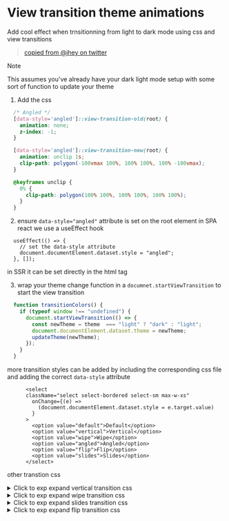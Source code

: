 # View transition theme animations 

Add cool effect when trnsitionning from light to dark mode using css and view transitions 
> [copied from @jhey on twitter](https://codepen.io/jh3y/pen/BaggYwa)
> 

>[!NOTE]
> This assumes you've already have your dark light mode setup with some sort of function to update your theme

1. Add the css

```css
  /* Angled */
  [data-style='angled']::view-transition-old(root) {
    animation: none;
    z-index: -1;
  }

  [data-style='angled']::view-transition-new(root) {
    animation: unclip 1s;
    clip-path: polygon(-100vmax 100%, 100% 100%, 100% -100vmax);
  }

  @keyframes unclip {
    0% {
      clip-path: polygon(100% 100%, 100% 100%, 100% 100%);
    }
  }

```

2. ensure `data-style="angled"` attribute is set on the root element
in SPA react we use a useEffect hook
```tsx
  useEffect(() => {
    // set the data-style attribute
    document.documentElement.dataset.style = "angled";
  }, []);
```
in SSR it can be set directly  in the html tag


3. wrap your theme change function in a `documnet.startViewTransition` to start the view transition

```ts
  function transitionColors() {
    if (typeof window !== "undefined") {
      document.startViewTransition(() => {
        const newTheme = theme  === "light" ? "dark" : "light";
        document.documentElement.dataset.theme = newTheme;
        updateTheme(newTheme);
      });
    }
  }

```


more transition styles can be added by including the corresponding css file and adding the correct `data-style` attribute

```tsx
      <select
      className="select select-bordered select-sm max-w-xs"
        onChange={(e) =>
          (document.documentElement.dataset.style = e.target.value)
        }
      >
        <option value="default">Default</option>
        <option value="vertical">Vertical</option>
        <option value="wipe">Wipe</option>
        <option value="angled">Angled</option>
        <option value="flip">Flip</option>
        <option value="slides">Slides</option>
      </select>
```

other transtion css
<details>
<summary>Click to exp expand vertical transition css</summary> 


>[!NOTE]
>ensure to have your data-theme atrribute hoisted to the root document fro this to work , add below to your ttheme update logic

```ts
document.documentElement.dataset.theme = newTheme;
```

```css
/* vertical */

  [data-style='vertical']::view-transition-new(root) {
    animation: reveal 1s;
    clip-path: inset(0 0 0 0);
    z-index: 2;
  }

  [data-style='vertical']::view-transition-old(root) {
    z-index: -1;
    animation: none;
  }

  @keyframes reveal {
    from {
      clip-path: inset(var(--from));
    }
  }


    [data-theme='dark'] {
    --from: 0 0 100% 0;
  }

  [data-theme='light'] {
    --from: 100% 0 0 0;
  }

  [data-theme='system'] {
    --from: 0 100% 0 0;
  }


```
</details>

<details>
<summary>Click to exp expand wipe transition css</summary> 

```css
  [data-style='wipe']::view-transition-group(root) {
    animation-duration: 1.25s;
  }

  [data-style='wipe']::view-transition-new(root) {
    animation-name: reveal-light;
  }

  [data-style='wipe']::view-transition-old(root),
  [data-style='wipe'][data-theme='dark']::view-transition-old(root) {
    animation: none;
  }

  [data-style='wipe'][data-theme='dark']::view-transition-new(root) {
    animation-name: reveal-dark;
  }

  @keyframes reveal-dark {
    from {
      clip-path: polygon(-30% 0, -30% 0, -15% 100%, -10% 115%);
    }

    to {
      clip-path: polygon(-30% 0, 130% 0, 115% 100%, -10% 115%);
    }
  }

  @keyframes reveal-light {
    from {
      clip-path: polygon(130% 0, 130% 0, 115% 100%, 110% 115%);
    }

    to {
      clip-path: polygon(130% 0, -30% 0, -15% 100%, 110% 115%);
    }
  }



```
</details>



<details>
<summary>Click to exp expand slides transition css</summary> 
 
 ```css
   @property --column-one {
    inherits: true;
    initial-value: 0;
    syntax: '<number>';
  }

  @property --column-two {
    inherits: true;
    initial-value: 0;
    syntax: '<number>';
  }

  @property --column-three {
    inherits: true;
    initial-value: 0;
    syntax: '<number>';
  }

  @property --column-four {
    inherits: true;
    initial-value: 0;
    syntax: '<number>';
  }

  @property --column-five {
    inherits: true;
    initial-value: 0;
    syntax: '<number>';
  }

  @keyframes one {
    from {
      --column-one: 100;
    }
  }

  @keyframes two {
    from {
      --column-two: 100;
    }
  }

  @keyframes three {
    from {
      --column-three: 100;
    }
  }

  @keyframes four {
    from {
      --column-four: 100;
    }
  }

  @keyframes five {
    from {
      --column-five: 100;
    }
  }

  [data-style='slides']::view-transition-new(root) {
    clip-path: polygon(
      /*	1st column */ 0 100%,
      0 calc(var(--column-one) * 1%),
      20% calc(var(--column-one) * 1%),
      20% 100%,
      /*	2nd column */ 20% 100%,
      20% calc(var(--column-two) * 1%),
      40% calc(var(--column-two) * 1%),
      40% 100%,
      /*	3rd column */ 40% 100%,
      40% calc(var(--column-three) * 1%),
      60% calc(var(--column-three) * 1%),
      60% 100%,
      /*	4th column */ 60% 100%,
      60% calc(var(--column-four) * 1%),
      80% calc(var(--column-four) * 1%),
      80% 100%,
      /*	5th column */ 80% 100%,
      80% calc(var(--column-five) * 1%),
      100% calc(var(--column-five) * 1%),
      100% 100%
    );
  }

  [data-style='slides']::view-transition-new(root) {
    --speed: 0.625;
    --columns: 5;
    animation: one calc(var(--speed) * 1s)
        calc(sin((0 / 5) * 45deg) * var(--speed) * 1s),
      two calc(var(--speed) * 1s) calc(sin((1 / 5) * 45deg) * var(--speed) * 1s),
      three calc(var(--speed) * 1s)
        calc(sin((2 / 5) * 45deg) * var(--speed) * 1s),
      four calc(var(--speed) * 1s)
        calc(sin((3 / 5) * 45deg) * var(--speed) * 1s),
      five calc(var(--speed) * 1s)
        calc(sin((4 / 5) * 45deg) * var(--speed) * 1s);
    animation-fill-mode: both;
    animation-timing-function: linear(
      0 0%,
      0.0027 3.64%,
      0.0106 7.29%,
      0.0425 14.58%,
      0.0957 21.87%,
      0.1701 29.16%,
      0.2477 35.19%,
      0.3401 41.23%,
      0.5982 55.18%,
      0.7044 61.56%,
      0.7987 68.28%,
      0.875 75%,
      0.9297 81.25%,
      0.9687 87.5%,
      0.9922 93.75%,
      1 100%
    );
    z-index: 2;
  }

  [data-style='slides']::view-transition-old(root) {
    animation: none;
  }

 ```
</details>



<details>
<summary>Click to exp expand flip transition css</summary> 

```css
[data-style='flip']:root {
    --size: 45px;
    --line: color-mix(in lch, white, transparent 85%);
    background: linear-gradient(
          90deg,
          var(--line) 1px,
          transparent 1px var(--size)
        )
        50% 50% / var(--size) var(--size),
      linear-gradient(var(--line) 1px, transparent 1px var(--size)) 50% 50% /
        var(--size) var(--size),
      hsl(210 70% 34%);
  }

  [data-style='flip']::view-transition-new(body),
  [data-style='flip']::view-transition-old(body) {
    animation: pan 1s ease-in-out;
    backface-visibility: hidden;
    box-shadow: 2.2px 61.3px 73.1px -2px hsl(0 0% 0% / 0.58);
  }

  [data-style='flip']::view-transition-new(body) {
    --sr: 180deg;
    background: canvas;
  }

  [data-style='flip']::view-transition-old(body) {
    --sr: 0deg;
    backface-visibility: hidden;
  }

  [data-style='flip'] body {
    view-transition-name: body;
  }

  @keyframes pan {
    0% {
      transform: scale(1) rotateY(var(--sr));
    }

    25% {
      transform: scale(0.5) rotateY(var(--sr));
      box-shadow: 1.8px 50.7px 51.4px -3.2px hsl(0 0% 0% / 0.32);
    }

    75% {
      transform: scale(0.5) rotateY(calc(var(--sr) + 180deg));
      box-shadow: 1.8px 50.7px 51.4px -3.2px hsl(0 0% 0% / 0.32);
    }

    100% {
      transform: scale(1) rotateY(calc(var(--sr) + 180deg));
    }
  }

  [data-style='flip']:root {
    view-transition-name: none;
  }

```
</details>

